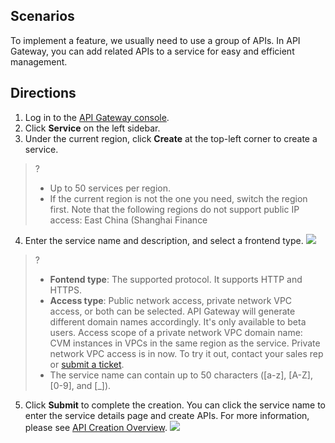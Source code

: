 ## Scenarios
To implement a feature, we usually need to use a group of APIs. In API Gateway, you can add related APIs to a service for easy and efficient management.

## Directions
1. Log in to the [API Gateway console](https://console.cloud.tencent.com/apigateway/index?rid=1).
2. Click **Service** on the left sidebar.
3. Under the current region, click **Create** at the top-left corner to create a service.
> ?
>- Up to 50 services per region.
>- ‍If the current region is not the one you need, switch the region first. Note that the following regions do not support public IP access: East China (Shanghai Finance
4. Enter the service name and description, and select a frontend type.
![](https://main.qcloudimg.com/raw/c639838554162c971ce682416e877b9d.png)
>?
>- ‍**Fontend type**: The supported protocol. It supports HTTP and HTTPS.
>- **Access type**: Public network access, private network VPC access, or both can be selected. API Gateway will generate different domain names accordingly. It's only available to beta users. 
> Access scope of a private network VPC domain name: CVM instances in VPCs in the same region as the service.
Private network VPC access is in now. To try it out, contact your sales rep or [submit a ticket](https://console.cloud.tencent.com/workorder/category).
>- The service name can contain up to 50 characters ([a-z], [A-Z], [0-9], and [_]).
5. Click **Submit** to complete the creation.
You can click the service name to enter the service details page and create APIs. For more information, please see [API Creation Overview](https://intl.cloud.tencent.com/document/product/628/11795).
![](https://main.qcloudimg.com/raw/fe3a6726c9abfe5095e86c91c1d0382e.png)



